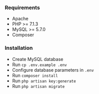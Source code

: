 ### Requirements

 + Apache
 + PHP >= 7.1.3
 + MySQL >= 5.7.0
 + Composer
 
### Installation

 + Create MySQL database
 + Run `cp .env.example .env`
 + Configure database parameters in  `.env`
 + Run `composer install`
 + Run `php artisan key:generate`
 + Run `php artisan migrate`
